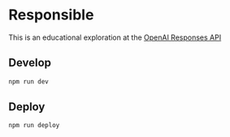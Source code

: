 # Responsible

This is an educational exploration at the [OpenAI Responses API](https://platform.openai.com/docs/api-reference/responses)

## Develop

```bash
npm run dev
```

## Deploy

```bash
npm run deploy
```
